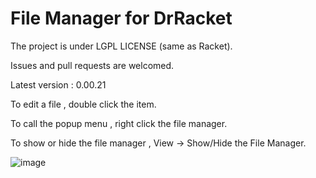 # File Manager for DrRacket
The project is under LGPL LICENSE (same as Racket).

Issues and pull requests are welcomed.  
 
Latest version : 0.00.21  

To edit a file , double click the item. 

To call the popup menu , right click the file manager.
 
To show or hide the file manager , View -> Show/Hide the File Manager.

![image](https://user-images.githubusercontent.com/22510026/42439375-5663ee04-8395-11e8-84e3-af6a89b32532.png)


